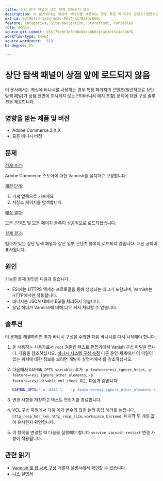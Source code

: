 ```yaml
---
title: 상단 탐색 패널이 상점 앞에 로드되지 않음
description: 이 문서에서는 캐싱에 바니시를 사용하는 경우 특정 페이지의 콘텐츠(일반적으로 상단 탐색 패널)가 상점 전면에 표시되지 않는 ESI(바니시 에지 포함) 문제에 대한 구성 솔루션을 제공합니다.
exl-id: e7f9b773-1a2d-4c3b-9e1f-a1781fbc898c
feature: Categories, Site Navigation, Storefront, Variables
role: Admin
source-git-commit: 958179e0f3efe08e65ea8b0c4c4e1015e3c5bb76
workflow-type: tm+mt
source-wordcount: '319'
ht-degree: 0%

---
```


# 상단 탐색 패널이 상점 앞에 로드되지 않음

이 문서에서는 캐싱에 바니시를 사용하는 경우 특정 페이지의 콘텐츠(일반적으로 상단 탐색 패널)가 상점 전면에 표시되지 않는 ESI(바니시 에지 포함) 문제에 대한 구성 솔루션을 제공합니다.

## 영향을 받는 제품 및 버전

* Adobe Commerce 2.X.X
* 모든 바니시 버전

## 문제

<u>전제 조건</u>:

Adobe Commerce 스토어에 대한 Vannish를 설치하고 구성합니다.

<u>재현 단계</u>:

1. 가게 앞쪽으로 가보세요
1. 저장소 페이지를 탐색합니다.

<u>예상 결과</u>:

모든 콘텐츠 및 모든 페이지 블록이 성공적으로 로드되었습니다.

<u>실제 결과</u>:

범주가 있는 상단 탐색 패널과 같은 일부 콘텐츠 블록이 로드되지 않습니다. 대신 공백이 표시됩니다.

## 원인

가능한 문제 원인은 다음과 같습니다.

* ESI에는 HTTPS 액세스 프로토콜을 통해 생성되는 태그가 포함되며, Varnish는 HTTP에서만 작동합니다.
* 바니시는 JSON 내에서 ESI를 처리하지 않습니다.
* 응답 헤더가 Vannish에 비해 너무 커서 처리할 수 없습니다.

## 솔루션

이 문제를 해결하려면 추가 바니시 구성을 수행한 다음 바니시를 다시 시작해야 합니다.

1. 을 사용하는 사용자로서 `root` 권한은 텍스트 편집기에서 Vanish 구성 파일을 엽니다. 다음을 참조하십시오. [바니시 시스템 구성 수정](https://devdocs.magento.com/guides/v2.3/config-guide/varnish/config-varnish-configure.html#config-varnish-config-sysvcl) 다른 운영 체제에서 이 파일이 있는 위치에 대한 정보를 보려면 개발자 설명서에서 를 참조하십시오.
1. 다음에서 `DAEMON_OPTS variable`, 추가 `-p feature=+esi_ignore_https`, `-p  feature=+esi_ignore_other_elements`, `-p  feature=+esi_disable_xml_check`. 이는 다음과 같습니다.

   ```bash
   DAEMON_OPTS="-a :6081 \    -p feature=+esi_ignore_other_elements \    -p feature=+esi_disable_xml_check \    -p feature=+esi_ignore_https \    -T localhost:6082 \    -f /etc/varnish/default.vcl \    -S /etc/varnish/secret \    -s malloc,256m"
   ```

1. 변경 사항을 저장하고 텍스트 편집기를 종료합니다.
1. VCL 구성 파일에서 다음 매개 변수의 값을 늘려 응답 헤더를 늘립니다. `http_resp_hdr_len`, `http_resp_size`, `workspace_backend`. 마지막 두 개의 값이 유사한지 확인합니다.
1. 이 항목을 변경할 때 다음을 실행해야 합니다 `service varnish restart` 변경 사항이 적용됩니다.

## 관련 읽기

* [Vannish 및 웹 서버 구성](https://devdocs.magento.com/guides/v2.3/config-guide/varnish/config-varnish-configure.html#config-varnish-config-sysvcl) 개발자 설명서에서 확인할 수 있습니다.
* [니스 설명서](https://varnish-cache.org/docs/5.1/reference/index.html)
